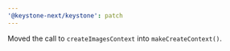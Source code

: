 ```yaml
---
'@keystone-next/keystone': patch
---
```


Moved the call to `createImagesContext` into `makeCreateContext()`.
